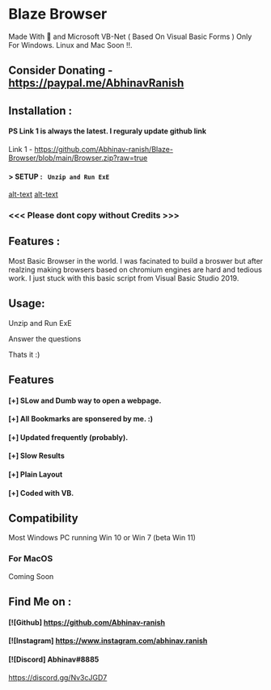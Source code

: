 # Blaze Browser
Made With 💖 and Microsoft VB-Net ( Based On Visual Basic Forms )
Only For Windows. Linux and Mac Soon !!.

## Consider Donating - https://paypal.me/AbhinavRanish

## Installation :
#### PS Link 1 is always the latest. I reguraly update github link
Link 1 - https://github.com/Abhinav-ranish/Blaze-Browser/blob/main/Browser.zip?raw=true


#### > SETUP : ` Unzip and Run ExE`

[alt-text](https://github.com/Abhinav-ranish/Blaze-Browser/blob/main/PICS/1%20(1).png)
[alt-text](https://github.com/Abhinav-ranish/Blaze-Browser/blob/main/PICS/1%20(2).png)


### <<< Please dont copy without Credits >>>

## Features :
Most Basic Browser in the world. I was facinated to build a broswer but after realzing making browsers based on chromium engines are hard and tedious work. I just stuck with this basic script from Visual Basic Studio 2019.

## Usage:

Unzip and Run ExE

Answer the questions

Thats it :)

## Features

#### [+] SLow and Dumb way to open a webpage.
#### [+] All Bookmarks are sponsered by me. :)
#### [+] Updated frequently (probably).
#### [+] Slow Results
#### [+] Plain Layout
#### [+] Coded with VB.




## Compatibility
Most Windows PC running Win 10 or Win 7 (beta Win 11)




### For MacOS
Coming Soon

## Find Me on :
####  [![Github] https://github.com/Abhinav-ranish
####  [![Instagram] https://www.instagram.com/abhinav.ranish
####  [![Discord]  Abhinav#8885

https://discord.gg/Nv3cJGD7


